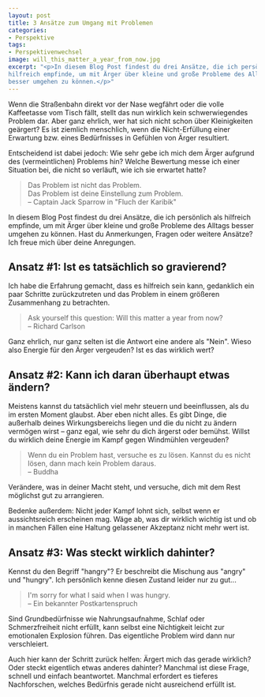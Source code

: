 ```yaml
---
layout: post
title: 3 Ansätze zum Umgang mit Problemen
categories:
- Perspektive
tags:
- Perspektivenwechsel
image: will_this_matter_a_year_from_now.jpg
excerpt: "<p>In diesem Blog Post findest du drei Ansätze, die ich persönlich als
hilfreich empfinde, um mit Ärger über kleine und große Probleme des Alltags
besser umgehen zu können.</p>"
---
```


Wenn die Straßenbahn direkt vor der Nase wegfährt oder die volle Kaffeetasse vom
Tisch fällt, stellt das nun wirklich kein schwerwiegendes Problem dar. Aber ganz
ehrlich, wer hat sich nicht schon über Kleinigkeiten geärgert? Es ist ziemlich
menschlich, wenn die Nicht-Erfüllung einer Erwartung bzw. eines Bedürfnisses in
Gefühlen von Ärger resultiert.

Entscheidend ist dabei jedoch:
Wie sehr gebe ich mich dem Ärger aufgrund des (vermeintlichen) Problems hin?
Welche Bewertung messe ich einer Situation bei, die nicht so verläuft, wie ich
sie erwartet hatte?

> Das Problem ist nicht das Problem.<br/>
> Das Problem ist deine Einstellung zum Problem.<br/>
> – Captain Jack Sparrow in "Fluch der Karibik"

In diesem Blog Post findest du drei Ansätze, die ich persönlich als hilfreich
empfinde, um mit Ärger über kleine und große Probleme des Alltags besser umgehen
zu können. Hast du Anmerkungen, Fragen oder weitere Ansätze? Ich freue mich über
deine Anregungen.

## Ansatz #1: Ist es tatsächlich so gravierend?

Ich habe die Erfahrung gemacht, dass es hilfreich sein kann, gedanklich ein paar
Schritte zurückzutreten und das Problem in einem größeren Zusammenhang zu
betrachten.

> Ask yourself this question:
> Will this matter a year from now?<br/>
> – Richard Carlson

Ganz ehrlich, nur ganz selten ist die Antwort eine andere als "Nein". Wieso also
Energie für den Ärger vergeuden? Ist es das wirklich wert?

## Ansatz #2: Kann ich daran überhaupt etwas ändern?

Meistens kannst du tatsächlich viel mehr steuern und beeinflussen, als du im
ersten Moment glaubst. Aber eben nicht alles. Es gibt Dinge, die außerhalb
deines Wirkungsbereichs liegen und die du nicht zu ändern vermögen wirst – ganz
egal, wie sehr du dich ärgerst oder bemühst. Willst du wirklich deine Energie im
Kampf gegen Windmühlen vergeuden?

> Wenn du ein Problem hast, versuche es zu lösen.
> Kannst du es nicht lösen, dann mach kein Problem daraus.<br/>
> – Buddha

Verändere, was in deiner Macht steht, und versuche, dich mit dem Rest möglichst
gut zu arrangieren.

Bedenke außerdem: Nicht jeder Kampf lohnt sich, selbst wenn er aussichtsreich
erscheinen mag. Wäge ab, was dir wirklich wichtig ist und ob in manchen Fällen
eine Haltung gelassener Akzeptanz nicht mehr wert ist.

## Ansatz #3: Was steckt wirklich dahinter?

Kennst du den Begriff "hangry"? Er beschreibt die Mischung aus "angry" und
"hungry". Ich persönlich kenne diesen Zustand leider nur zu gut...

> I'm sorry for what I said when I was hungry.<br/>
> – Ein bekannter Postkartenspruch

Sind Grundbedürfnisse wie Nahrungsaufnahme, Schlaf oder Schmerzfreiheit nicht
erfüllt, kann selbst eine Nichtigkeit leicht zur emotionalen Explosion führen.
Das eigentliche Problem wird dann nur verschleiert.

Auch hier kann der Schritt zurück helfen: Ärgert mich das gerade wirklich? Oder
steckt eigentlich etwas anderes dahinter? Manchmal ist diese Frage, schnell und
einfach beantwortet. Manchmal erfordert es tieferes Nachforschen, welches
Bedürfnis gerade nicht ausreichend erfüllt ist.
